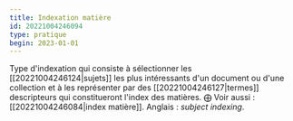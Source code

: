 ```yaml
---
title: Indexation matière
id: 20221004246094
type: pratique
begin: 2023-01-01
---
```


Type d'indexation qui consiste à sélectionner les [[20221004246124|sujets]] les plus intéressants d'un document ou d'une collection et à les représenter par des [[20221004246127|termes]] descripteurs qui constitueront l'index des matières. ⨁ Voir aussi : [[20221004246084|index matière]]. Anglais : *subject indexing*.